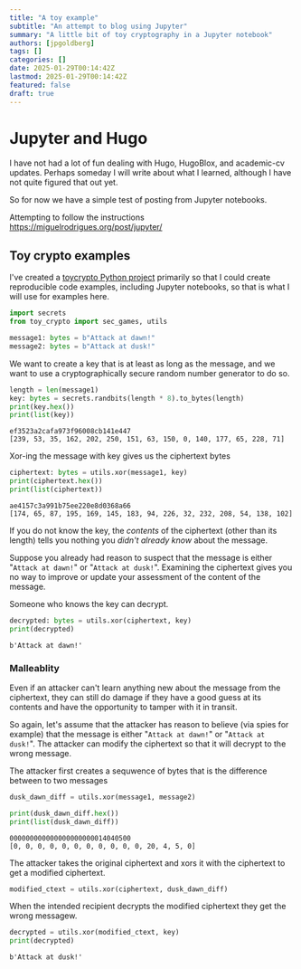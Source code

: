 ```yaml
---
title: "A toy example"
subtitle: "An attempt to blog using Jupyter"
summary: "A little bit of toy cryptography in a Jupyter notebook"
authors: [jpgoldberg]
tags: []
categories: []
date: 2025-01-29T00:14:42Z
lastmod: 2025-01-29T00:14:42Z
featured: false
draft: true
---
```

# Jupyter and Hugo

I have not had a lot of fun dealing with Hugo, HugoBlox, and academic-cv updates.
Perhaps someday I will write about what I learned, although I have not quite figured that out yet.

So for now we have a simple test of posting from Jupyter notebooks.


Attempting to follow the instructions https://miguelrodrigues.org/post/jupyter/

## Toy crypto examples

I've created a [toycrypto Python project](https://pypi.org/project/toycrypto/) primarily so that I could create reproducible code examples, including Jupyter notebooks, so that is what I will use for examples here.


```python
import secrets
from toy_crypto import sec_games, utils
```


```python
message1: bytes = b"Attack at dawn!"
message2: bytes = b"Attack at dusk!"
```

We want to create a key that is at least as long as the message, and we want to use a cryptographically secure random number generator to do so.


```python
length = len(message1)
key: bytes = secrets.randbits(length * 8).to_bytes(length)
print(key.hex())
print(list(key))
```

    ef3523a2cafa973f96008cb141e447
    [239, 53, 35, 162, 202, 250, 151, 63, 150, 0, 140, 177, 65, 228, 71]


Xor-ing the message with key gives us the ciphertext bytes


```python
ciphertext: bytes = utils.xor(message1, key)
print(ciphertext.hex())
print(list(ciphertext))
```

    ae4157c3a991b75ee220e8d0368a66
    [174, 65, 87, 195, 169, 145, 183, 94, 226, 32, 232, 208, 54, 138, 102]


If you do not know the key, the _contents_ of the ciphertext (other than its length) tells you nothing you _didn't already know_ about the message.

Suppose you already had reason to suspect that the message is either "`Attack at dawn!`" or "`Attack at dusk!`". Examining the ciphertext gives you no way to improve or update your assessment of the content of the message.

Someone who knows the key can decrypt.


```python
decrypted: bytes = utils.xor(ciphertext, key)
print(decrypted)
```

    b'Attack at dawn!'


### Malleablity

Even if an attacker can't learn anything new about the message from the ciphertext, they can still do damage if they have a good guess at its contents and have the opportunity to tamper with it in transit.

So again, let's assume that the attacker has reason to believe (via spies for example) that the message is either "`Attack at dawn!`" or "`Attack at dusk!`". The attacker can modify the ciphertext so that it will decrypt to the wrong message.



The attacker first creates a sequwence of bytes that is the difference between to two messages



```python
dusk_dawn_diff = utils.xor(message1, message2)

print(dusk_dawn_diff.hex())
print(list(dusk_dawn_diff))
```

    000000000000000000000014040500
    [0, 0, 0, 0, 0, 0, 0, 0, 0, 0, 0, 20, 4, 5, 0]


The attacker takes the original ciphertext and xors it with the ciphertext to get a modified ciphertext.


```python
modified_ctext = utils.xor(ciphertext, dusk_dawn_diff)
```

When the intended recipient decrypts the modified ciphertext they get the wrong messagew.


```python
decrypted = utils.xor(modified_ctext, key)
print(decrypted)
```

    b'Attack at dusk!'

